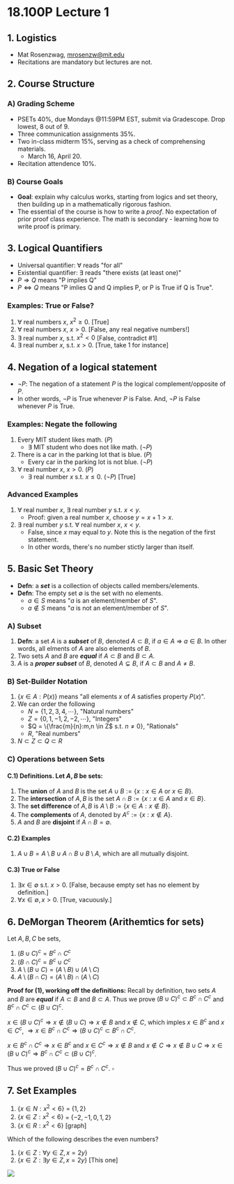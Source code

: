 # 18.100P Lecture 1
## 1. Logistics
* Mat Rosenzwag, mrosenzw@mit.edu
* Recitations are mandatory but lectures are not.

## 2. Course Structure
### A) Grading Scheme
* PSETs 40%, due Mondays @11:59PM EST, submit via Gradescope. Drop lowest, 8 out of 9.
* Three communication assignments 35%.
* Two in-class midterm 15%, serving as a check of comprehensing materials.
    * March 16, April 20.
* Recitation attendence 10%.

### B) Course Goals
* **Goal**: explain why calculus works, starting from logics and set theory, then building up in a mathematically rigorous fashion. 
* The essential of the course is how to write a *proof*. No expectation of prior proof class experience. The math is secondary - learning how to write proof is primary.


## 3. Logical Quantifiers
* Universal quantifier: $\forall$ reads "for all"
* Existential quantifier: $\exists$ reads "there exists (at least one)"
* $P \Rightarrow Q$ means "P implies Q"
* $P \Leftrightarrow Q$ means "P imlies Q and Q implies P, or P is True iif Q is True".
### Examples: True or False?
1. $\forall$ real numbers $x$, $x^2 \geq 0$. [True]
2. $\forall$ real numbers $x$, $x > 0$. [False, any real negative numbers!]
3. $\exists$ real number $x$, s.t. $x^2 <0$ [False, contradict #1]
4. $\exists$ real number $x$, s.t. $x > 0$. [True, take 1 for instance]

## 4. Negation of a logical statement
* $\neg P$: The negation of a statement $P$ is the logical complement/opposite of $P$. 
* In other words, $\neg P$ is True whenever $P$ is False. And, $\neg P$ is False whenever $P$ is True.

### Examples: Negate the following
1. Every MIT student likes math. $(P)$
    * $\exists$ MIT student who does not like math. $(\neg P)$
2. There is a car in the parking lot that is blue. $(P)$
    * Every car in the parking lot is not blue. $(\neg P)$
3. $\forall$ real number $x$, $x > 0$. $(P)$
    * $\exists$ real number $x$ s.t. $x \leq 0$. $(\neg P)$ [True]


### Advanced Examples
1. $\forall$ real number $x$, $\exists$ real number $y$ s.t. $x < y$.
    * Proof: given a real number $x$, choose $y = x + 1 > x$.
2.  $\exists$ real number $y$ s.t. $\forall$ real number $x$, $x < y$.
    * False, since $x$ may equal to $y$. Note this is the negation of the first statement. 
    * In other words, there's no number stictly larger than itself.

## 5. Basic Set Theory
* **Defn**: a ***set*** is a collection of objects called members/elements.
* **Defn**: The empty set $\emptyset$ is the set with no elements.
    * $a \in S$ means "$a$ is an element/member of $S$".
    * $a \notin S$ means "$a$ is not an element/member of $S$".

### A) Subset
1.  **Defn**: a set $A$ is a ***subset*** of $B$, denoted $A \subset B$, if $a \in A$ $\Rightarrow$ $a \in B$. In other words, all elments of $A$ are also elements of $B$. 
2.  Two sets $A$ and $B$ are ***equal*** if $A \subset B$ and $B \subset A$. 
3.  $A$ is a ***proper subset*** of $B$, denoted $A \varsubsetneq B$, if $A \subset B$ and $A \neq B$.

### B) Set-Builder Notation
1. $\{x \in A: P(x)\}$ means "all elements $x$ of $A$ satisfies property $P(x)$".
2. We can order the following
    * $N = \{1,2,3,4, \cdots\}$, "Natural numbers"
    * $Z = \{0,1,-1,2,-2, \cdots\}$, "Integers"
    * $Q = \{\frac{m}{n}:m,n \in Z$ s.t. $n\neq 0\}$, "Rationals"
    * $R$, "Real numbers"
3. $N \subset Z \subset Q \subset R$ 

### C) Operations between Sets
#### C.1) Definitions. Let $A, B$ be sets:
1.  The **union** of $A$ and $B$ is the set $A \cup B := \{x: x\in A \text{ or } x\in B\}$.
2. The **intersection** of $A, B$ is the set $A \cap B := \{x:x\in A \text{ and } x \in B\}$.
3. The **set difference** of $A, B$ is $A \setminus B := \{x \in A: x\notin B\}$.
4. The **complements** of $A$, denoted by $A^c := \{x:x \notin A\}$.
5. $A$ and $B$ are **disjoint** if $A \cap B = \emptyset$. 

#### C.2) Examples
1. $A \cup B = A\setminus B \cup A \cap B \cup B \setminus A$, which are all mutually disjoint.

#### C.3) True or False
1. $\exists x \in \emptyset$ s.t. $x >0$. [False, because empty set has no element by definition.]
2. $\forall x \in \emptyset, x>0$. [True, vacuously.]

## 6. DeMorgan Theorem (Arithemtics for sets)
Let $A,B,C$ be sets,
 1. $(B\cup C)^c = B^c \cap C^c$
 2. $(B\cap C)^c = B^c \cup C^c$
 3. $A \setminus (B \cup C) = (A\setminus B) \cup (A \setminus C)$
 4. $A \setminus (B \cap C) = (A\setminus B) \cap (A \setminus C)$

**Proof for (1), working off the definitions:**
Recall by definition, two sets $A$ and $B$ are ***equal*** if $A \subset B$ and $B \subset A$. 
Thus we prove $(B\cup C)^c \subset B^c \cap C^c$ and $B^c \cap C^c \subset  (B\cup C)^c$. 

$x \in (B \cup C)^c \Rightarrow x \notin (B \cup C) \Rightarrow x \notin B$ and $x \notin C$, which imples $x \in B^c$ and $x \in C^c$, $\Rightarrow x \in B^c \cap C^c \Rightarrow (B\cup C)^c \subset B^c \cap C^c$.


$x \in B^c \cap C^c \Rightarrow x \in B^c$ and $x \in C^c \Rightarrow x \notin B$ and $x \notin C \Rightarrow x \notin B \cup C \Rightarrow x \in (B \cup C)^c \Rightarrow B^c \cap C^c \subset  (B\cup C)^c$. 

Thus we proved $(B\cup C)^c = B^c \cap C^c$. $\square$

## 7. Set Examples
1. $\{x \in N: x^2 < 6\}$ = $\{1, 2\}$
2. $\{x \in Z: x^2 < 6\}$ = $\{-2, -1, 0, 1, 2\}$
3. $\{x \in R: x^2 < 6\}$ [graph]

Which of the following describes the even numbers?
1. $\{x \in Z: \forall y \in Z, x = 2y\}$
2. $\{x \in Z: \exists y \in Z, x = 2y\}$ [This one]

![](https://i.imgur.com/xyWdc8s.png)


